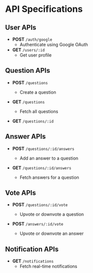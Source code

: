 # API Specifications

## User APIs

- **POST** `/auth/google`
  - Authenticate using Google OAuth
- **GET** `/users/:id`
  - Get user profile

## Question APIs

- **POST** `/questions`

  - Create a question

- **GET** `/questions`

  - Fetch all questions

- **GET** `/questions/:id`

## Answer APIs

- **POST** `/questions/:id/answers`

  - Add an answer to a question

- **GET** `/questions/:id/answers`
  - Fetch answers for a question

## Vote APIs

- **POST** `/questions/:id/vote`

  - Upvote or downvote a question

- **POST** `/answers/:id/vote`
  - Upvote or downvote an answer

## Notification APIs

- **GET** `/notifications`
  - Fetch real-time notifications
